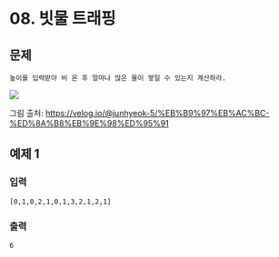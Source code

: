 # 08. 빗물 트래핑
## 문제
```
높이를 입력받아 비 온 후 얼마나 많은 물이 쌓일 수 있는지 계산하라.
```
![](https://velog.velcdn.com/images%2Fjunhyeok-5%2Fpost%2F1c920b25-4685-44c3-8e3a-8d9b0f3aaff2%2F12.PNG)

그림 출처: https://velog.io/@junhyeok-5/%EB%B9%97%EB%AC%BC-%ED%8A%B8%EB%9E%98%ED%95%91

## 예제 1
### 입력
```
[0,1,0,2,1,0,1,3,2,1,2,1]
```
### 출력
```
6
```
